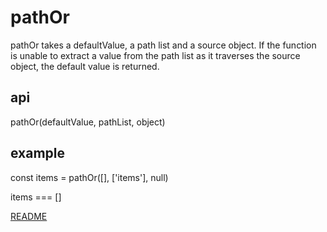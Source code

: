 # pathOr

pathOr takes a defaultValue, a path list and a source object. If the function is
unable to extract a value from the path list as it traverses the source object, the
default value is returned.

## api

pathOr(defaultValue, pathList, object)

## example

const items = pathOr([], ['items'], null)

items === []

[README](../../../README.md)
